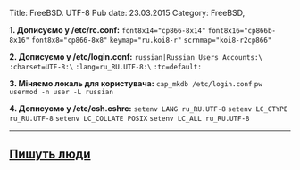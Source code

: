 Title: FreeBSD. UTF-8
Pub date: 23.03.2015
Category: FreeBSD, 

**1. Дописуємо у /etc/rc.conf:**
`font8x14="cp866-8x14"`
`font8x16="cp866b-8x16"`
`font8x8="cp866-8x8"`
`keymap="ru.koi8-r"`
`scrnmap="koi8-r2cp866"`

**2. Дописуємо у /etc/login.conf:**
`russian|Russian Users Accounts:\`
`:charset=UTF-8:\`
`:lang=ru_RU.UTF-8:\`
`:tc=default:`

**3. Міняємо локаль для користувача:**
`cap_mkdb /etc/login.conf`
`pw usermod -n user -L russian`

**4. Дописуємо у /etc/csh.cshrc:**
`setenv LANG ru_RU.UTF-8`
`setenv LC_CTYPE ru_RU.UTF-8`
`setenv LC_COLLATE POSIX`
`setenv LC_ALL ru_RU.UTF-8`

-----
<a title="Пишуть люди" href="http://dazmalab.ru/?p=201" target="_blank">Пишуть люди</a>
-----